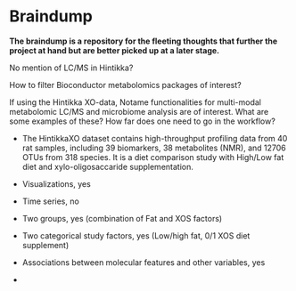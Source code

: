 # Braindump

**The braindump is a repository for the fleeting thoughts that further the project at hand but are better picked up at a later stage.**

No mention of LC/MS in Hintikka?

How to filter Bioconductor metabolomics packages of interest?


If using the Hintikka XO-data, Notame functionalities for multi-modal metabolomic LC/MS and microbiome analysis are of interest. What are some examples of these?  How far does one need to go in the workflow?
- The HintikkaXO dataset contains high-throughput profiling data from 40 rat samples, including 39 biomarkers, 38 metabolites (NMR), and 12706 OTUs from 318 species. It is a diet comparison study with High/Low fat diet and xylo-oligosaccaride supplementation.

- Visualizations, yes
- Time series, no
- Two groups, yes (combination of Fat and XOS factors)
- Two categorical study factors, yes (Low/high fat, 0/1 XOS diet supplement)
- Associations between molecular features and other variables, yes
-
